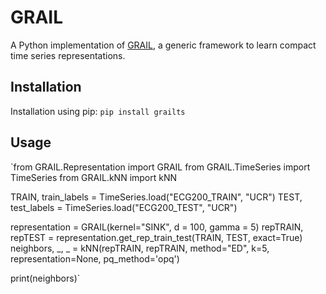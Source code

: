 # GRAIL

A Python implementation of [GRAIL](http://people.cs.uchicago.edu/~jopa/Papers/PaparrizosVLDB2019.pdf), a generic framework to learn compact time series representations. 

## Installation
Installation using pip:
`pip install grailts`

## Usage
`from GRAIL.Representation import GRAIL
from GRAIL.TimeSeries import TimeSeries
from GRAIL.kNN import kNN


TRAIN, train_labels = TimeSeries.load("ECG200_TRAIN", "UCR")
TEST, test_labels = TimeSeries.load("ECG200_TEST", "UCR")

representation = GRAIL(kernel="SINK", d = 100, gamma = 5)
repTRAIN, repTEST = representation.get_rep_train_test(TRAIN, TEST, exact=True)
neighbors, _, _ = kNN(repTRAIN, repTRAIN, method="ED", k=5, representation=None,
                              pq_method='opq')

print(neighbors)`